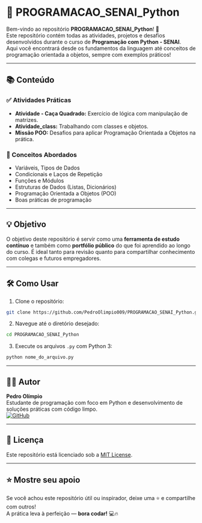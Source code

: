 # 🐍 PROGRAMACAO_SENAI_Python

Bem-vindo ao repositório **PROGRAMACAO_SENAI_Python**! 🚀  
Este repositório contém todas as atividades, projetos e desafios desenvolvidos durante o curso de **Programação com Python - SENAI**.  
Aqui você encontrará desde os fundamentos da linguagem até conceitos de programação orientada a objetos, sempre com exemplos práticos!

---

## 📚 Conteúdo

### ✅ Atividades Práticas
- **Atividade - Caça Quadrado:** Exercício de lógica com manipulação de matrizes.
- **Atividade_class:** Trabalhando com classes e objetos.
- **Missão POO:** Desafios para aplicar Programação Orientada a Objetos na prática.

### 🧠 Conceitos Abordados
- Variáveis, Tipos de Dados
- Condicionais e Laços de Repetição
- Funções e Módulos
- Estruturas de Dados (Listas, Dicionários)
- Programação Orientada a Objetos (POO)
- Boas práticas de programação

---

## 💡 Objetivo

O objetivo deste repositório é servir como uma **ferramenta de estudo contínuo** e também como **portfólio público** do que foi aprendido ao longo do curso. É ideal tanto para revisão quanto para compartilhar conhecimento com colegas e futuros empregadores.

---

## 🛠️ Como Usar

1. Clone o repositório:
```bash
git clone https://github.com/PedroOlimpio009/PROGRAMACAO_SENAI_Python.git
```
2. Navegue até o diretório desejado:
```bash
cd PROGRAMACAO_SENAI_Python
```
3. Execute os arquivos `.py` com Python 3:
```bash
python nome_do_arquivo.py
```

---

## 👨‍💻 Autor

**Pedro Olímpio**  
Estudante de programação com foco em Python e desenvolvimento de soluções práticas com código limpo.  
[![GitHub](https://img.shields.io/badge/GitHub-PedroOlimpio009-181717?style=flat&logo=github)](https://github.com/PedroOlimpio009)

---

## 📄 Licença

Este repositório está licenciado sob a [MIT License](LICENSE).

---

## ⭐ Mostre seu apoio

Se você achou este repositório útil ou inspirador, deixe uma ⭐ e compartilhe com outros!  
A prática leva à perfeição — **bora codar!** 💻🔥
